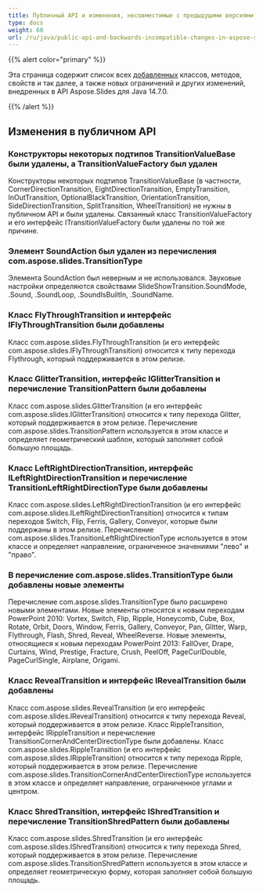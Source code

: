 ```yaml
---
title: Публичный API и изменения, несовместимые с предыдущими версиями, в Aspose.Slides для Java 14.7.0
type: docs
weight: 60
url: /ru/java/public-api-and-backwards-incompatible-changes-in-aspose-slides-for-java-14-7-0/
---
```


{{% alert color="primary" %}} 

Эта страница содержит список всех [добавленных](/slides/ru/java/public-api-and-backwards-incompatible-changes-in-aspose-slides-for-java-14-7-0/) классов, методов, свойств и так далее, а также новых ограничений и других изменений, внедренных в API Aspose.Slides для Java 14.7.0.

{{% /alert %}} 
## **Изменения в публичном API**
### **Конструкторы некоторых подтипов TransitionValueBase были удалены, а TransitionValueFactory был удален**
Конструкторы некоторых подтипов TransitionValueBase (в частности, CornerDirectionTransition, EightDirectionTransition, EmptyTransition, InOutTransition, OptionalBlackTransition, OrientationTransition, SideDirectionTransition, SplitTransition, WheelTransition) не нужны в публичном API и были удалены. Связанный класс TransitionValueFactory и его интерфейс ITransitionValueFactory были удалены по той же причине.
### **Элемент SoundAction был удален из перечисления com.aspose.slides.TransitionType**
Элемента SoundAction был неверным и не использовался. Звуковые настройки определяются свойствами SlideShowTransition.SoundMode, .Sound, .SoundLoop, .SoundIsBuiltIn, .SoundName.
### **Класс FlyThroughTransition и интерфейс IFlyThroughTransition были добавлены**
Класс com.aspose.slides.FlyThroughTransition (и его интерфейс com.aspose.slides.IFlyThroughTransition) относится к типу перехода Flythrough, который поддерживается в этом релизе.
### **Класс GlitterTransition, интерфейс IGlitterTransition и перечисление TransitionPattern были добавлены**
Класс com.aspose.slides.GlitterTransition (и его интерфейс com.aspose.slides.IGlitterTransition) относится к типу перехода Glitter, который поддерживается в этом релизе. Перечисление com.aspose.slides.TransitionPattern используется в этом классе и определяет геометрический шаблон, который заполняет собой большую площадь.
### **Класс LeftRightDirectionTransition, интерфейс ILeftRightDirectionTransition и перечисление TransitionLeftRightDirectionType были добавлены**
Класс com.aspose.slides.LeftRightDirectionTransition (и его интерфейс com.aspose.slides.ILeftRightDirectionTransition) относится к типам переходов Switch, Flip, Ferris, Gallery, Conveyor, которые были поддержаны в этом релизе. Перечисление com.aspose.slides.TransitionLeftRightDirectionType используется в этом классе и определяет направление, ограниченное значениями "лево" и "право".
### **В перечисление com.aspose.slides.TransitionType были добавлены новые элементы**
Перечисление com.aspose.slides.TransitionType было расширено новыми элементами. Новые элементы относятся к новым переходам PowerPoint 2010: Vortex, Switch, Flip, Ripple, Honeycomb, Cube, Box, Rotate, Orbit, Doors, Window, Ferris, Gallery, Conveyor, Pan, Glitter, Warp, Flythrough, Flash, Shred, Reveal, WheelReverse. Новые элементы, относящиеся к новым переходам PowerPoint 2013: FallOver, Drape, Curtains, Wind, Prestige, Fracture, Crush, PeelOff, PageCurlDouble, PageCurlSingle, Airplane, Origami.
### **Класс RevealTransition и интерфейс IRevealTransition были добавлены**
Класс com.aspose.slides.RevealTransition (и его интерфейс com.aspose.slides.IRevealTransition) относится к типу перехода Reveal, который поддерживается в этом релизе. Класс RippleTransition, интерфейс IRippleTransition и перечисление TransitionCornerAndCenterDirectionType были добавлены. Класс com.aspose.slides.RippleTransition (и его интерфейс com.aspose.slides.IRippleTransition) относится к типу перехода Ripple, который поддерживается в этом релизе. Перечисление com.aspose.slides.TransitionCornerAndCenterDirectionType используется в этом классе и определяет направление, ограниченное углами и центром.
### **Класс ShredTransition, интерфейс IShredTransition и перечисление TransitionShredPattern были добавлены**
Класс com.aspose.slides.ShredTransition (и его интерфейс com.aspose.slides.IShredTransition) относится к типу перехода Shred, который поддерживается в этом релизе. Перечисление com.aspose.slides.TransitionShredPattern используется в этом классе и определяет геометрическую форму, которая заполняет собой большую площадь.
